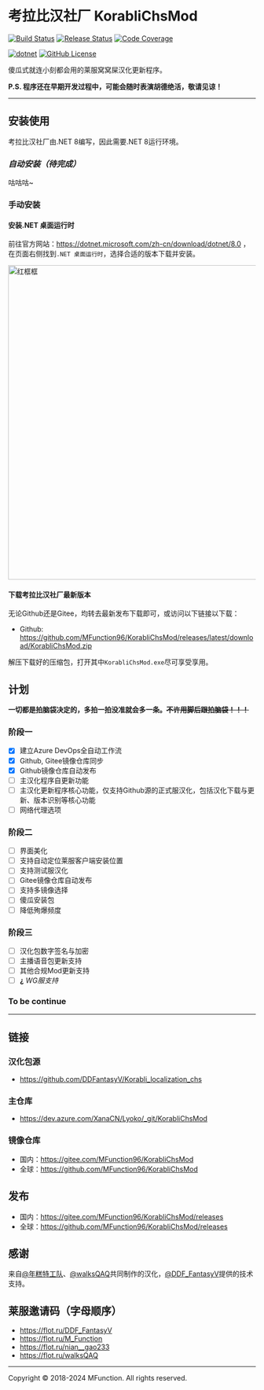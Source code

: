 # 考拉比汉社厂 KorabliChsMod

[![Build Status](https://dev.azure.com/XanaCN/Lyoko/_apis/build/status/KorabliChsMod/Build?branchName=main)](https://dev.azure.com/XanaCN/Lyoko/_build/latest?definitionId=20&branchName=main) [![Release Status](https://vsrm.dev.azure.com/XanaCN/_apis/public/Release/badge/f06af8ee-5084-455c-ac24-8fc4f735382c/5/7)](https://dev.azure.com/XanaCN/Lyoko/_release?view=all&path=%5CKorabliChsMod&_a=releases) [![Code Coverage](https://img.shields.io/azure-devops/coverage/XanaCN/Lyoko/20/main)]()

[![dotnet](https://img.shields.io/badge/.NET-%3E%3D8.0.4-blue.svg?style=flat-square&logo=.NET)](https://dotnet.microsoft.com/)
[![GitHub License](https://img.shields.io/github/license/MFunction96/KorabliChsMod)](https://github.com/MFunction96/KorabliChsMod/blob/main/LICENSE)


傻瓜式就连小刻都会用的莱服窝窝屎汉化更新程序。

**P.S. 程序还在早期开发过程中，可能会随时表演胡德绝活，敬请见谅！**

---

## 安装使用

考拉比汉社厂由.NET 8编写，因此需要.NET 8运行环境。

### *自动安装（待完成）*

咕咕咕~

### 手动安装

#### 安装.NET 桌面运行时

前往官方网站：https://dotnet.microsoft.com/zh-cn/download/dotnet/8.0 ，在页面右侧找到`.NET 桌面运行时`，选择合适的版本下载并安装。

<img src="https://dev.azure.com/XanaCN/f06af8ee-5084-455c-ac24-8fc4f735382c/_apis/git/repositories/d36405a6-bc74-45e3-b720-3a2c79f5c30e/items?path=/doc/README/.NETDesktopRuntime.png" alt="红框框" width="640" height="auto">

#### 下载考拉比汉社厂最新版本

无论Github还是Gitee，均转去最新发布下载即可，或访问以下链接以下载：

- Github: https://github.com/MFunction96/KorabliChsMod/releases/latest/download/KorabliChsMod.zip

解压下载好的压缩包，打开其中`KorabliChsMod.exe`尽可享受享用。

## 计划

**一切都是拍脑袋决定的，多拍一拍没准就会多一条。~~不许用脚后跟拍脑袋！！！~~**

### 阶段一

- [x] 建立Azure DevOps全自动工作流
- [x] Github, Gitee镜像仓库同步
- [x] Github镜像仓库自动发布
- [ ] 主汉化程序自更新功能
- [ ] 主汉化更新程序核心功能，仅支持Github源的正式服汉化，包括汉化下载与更新、版本识别等核心功能
- [ ] 网络代理选项

### 阶段二

- [ ] 界面美化
- [ ] 支持自动定位莱服客户端安装位置
- [ ] 支持测试服汉化
- [ ] Gitee镜像仓库自动发布
- [ ] 支持多镜像选择
- [ ] 傻瓜安装包
- [ ] 降低殉爆频度

### 阶段三

- [ ] 汉化包数字签名与加密
- [ ] 主播语音包更新支持
- [ ] 其他合规Mod更新支持
- [ ] **¿** *WG服支持*

### To be continue

---

## 链接

### 汉化包源

- https://github.com/DDFantasyV/Korabli_localization_chs

### 主仓库

- https://dev.azure.com/XanaCN/Lyoko/_git/KorabliChsMod

### 镜像仓库

- 国内：https://gitee.com/MFunction96/KorabliChsMod
- 全球：https://github.com/MFunction96/KorabliChsMod

## 发布

- 国内：https://gitee.com/MFunction96/KorabliChsMod/releases
- 全球：https://github.com/MFunction96/KorabliChsMod/releases

## 感谢

来自[@年糕特工队](https://space.bilibili.com/103312972)、[@walksQAQ](https://space.bilibili.com/87278382)共同制作的汉化，[@DDF_FantasyV](https://space.bilibili.com/475887963)提供的技术支持。

## 莱服邀请码（字母顺序）

- https://flot.ru/DDF_FantasyV
- https://flot.ru/M_Function
- https://flot.ru/nian__gao233
- https://flot.ru/walksQAQ

---

Copyright &copy; 2018-2024 MFunction.
All rights reserved.